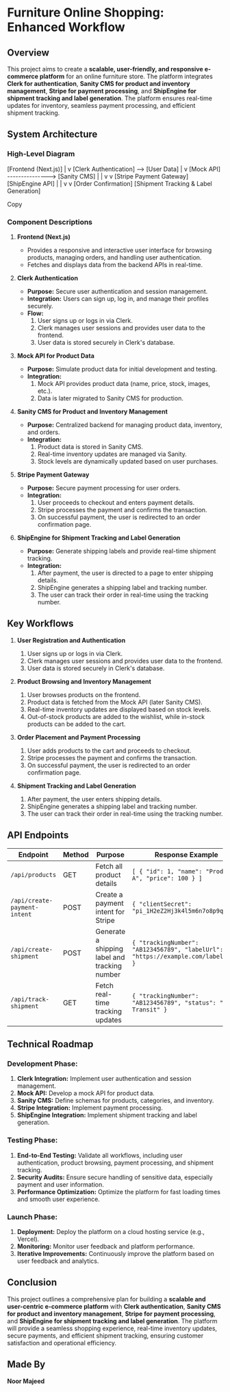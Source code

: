 # Furniture Online Shopping: Enhanced Workflow

## Overview

This project aims to create a **scalable, user-friendly, and responsive e-commerce platform** for an online furniture store. The platform integrates **Clerk for authentication**, **Sanity CMS for product and inventory management**, **Stripe for payment processing**, and **ShipEngine for shipment tracking and label generation**. The platform ensures real-time updates for inventory, seamless payment processing, and efficient shipment tracking.

## System Architecture

### High-Level Diagram
[Frontend (Next.js)]
|
v
[Clerk Authentication] --> [User Data]
|
v
[Mock API] ---------------> [Sanity CMS]
| |
v v
[Stripe Payment Gateway] [ShipEngine API]
| |
v v
[Order Confirmation] [Shipment Tracking & Label Generation]

Copy

### Component Descriptions

1. **Frontend (Next.js)**
   - Provides a responsive and interactive user interface for browsing products, managing orders, and handling user authentication.
   - Fetches and displays data from the backend APIs in real-time.

2. **Clerk Authentication**
   - **Purpose:** Secure user authentication and session management.
   - **Integration:** Users can sign up, log in, and manage their profiles securely.
   - **Flow:**
     1. User signs up or logs in via Clerk.
     2. Clerk manages user sessions and provides user data to the frontend.
     3. User data is stored securely in Clerk's database.

3. **Mock API for Product Data**
   - **Purpose:** Simulate product data for initial development and testing.
   - **Integration:**
     1. Mock API provides product data (name, price, stock, images, etc.).
     2. Data is later migrated to Sanity CMS for production.

4. **Sanity CMS for Product and Inventory Management**
   - **Purpose:** Centralized backend for managing product data, inventory, and orders.
   - **Integration:**
     1. Product data is stored in Sanity CMS.
     2. Real-time inventory updates are managed via Sanity.
     3. Stock levels are dynamically updated based on user purchases.

5. **Stripe Payment Gateway**
   - **Purpose:** Secure payment processing for user orders.
   - **Integration:**
     1. User proceeds to checkout and enters payment details.
     2. Stripe processes the payment and confirms the transaction.
     3. On successful payment, the user is redirected to an order confirmation page.

6. **ShipEngine for Shipment Tracking and Label Generation**
   - **Purpose:** Generate shipping labels and provide real-time shipment tracking.
   - **Integration:**
     1. After payment, the user is directed to a page to enter shipping details.
     2. ShipEngine generates a shipping label and tracking number.
     3. The user can track their order in real-time using the tracking number.

## Key Workflows

1. **User Registration and Authentication**
   1. User signs up or logs in via Clerk.
   2. Clerk manages user sessions and provides user data to the frontend.
   3. User data is stored securely in Clerk's database.

2. **Product Browsing and Inventory Management**
   1. User browses products on the frontend.
   2. Product data is fetched from the Mock API (later Sanity CMS).
   3. Real-time inventory updates are displayed based on stock levels.
   4. Out-of-stock products are added to the wishlist, while in-stock products can be added to the cart.

3. **Order Placement and Payment Processing**
   1. User adds products to the cart and proceeds to checkout.
   2. Stripe processes the payment and confirms the transaction.
   3. On successful payment, the user is redirected to an order confirmation page.

4. **Shipment Tracking and Label Generation**
   1. After payment, the user enters shipping details.
   2. ShipEngine generates a shipping label and tracking number.
   3. The user can track their order in real-time using the tracking number.

## API Endpoints

| Endpoint                | Method | Purpose                                      | Response Example                                                                 |
|-------------------------|--------|----------------------------------------------|----------------------------------------------------------------------------------|
| `/api/products`          | GET    | Fetch all product details                    | `[ { "id": 1, "name": "Product A", "price": 100 } ]`                             |
| `/api/create-payment-intent` | POST | Create a payment intent for Stripe           | `{ "clientSecret": "pi_1H2eZ2Hj3k4l5m6n7o8p9q0r" }`                              |
| `/api/create-shipment`   | POST   | Generate a shipping label and tracking number | `{ "trackingNumber": "AB123456789", "labelUrl": "https://example.com/label.pdf" }`|
| `/api/track-shipment`    | GET    | Fetch real-time tracking updates             | `{ "trackingNumber": "AB123456789", "status": "In Transit" }`                    |

## Technical Roadmap

### Development Phase:
1. **Clerk Integration:** Implement user authentication and session management.
2. **Mock API:** Develop a mock API for product data.
3. **Sanity CMS:** Define schemas for products, categories, and inventory.
4. **Stripe Integration:** Implement payment processing.
5. **ShipEngine Integration:** Implement shipment tracking and label generation.

### Testing Phase:
1. **End-to-End Testing:** Validate all workflows, including user authentication, product browsing, payment processing, and shipment tracking.
2. **Security Audits:** Ensure secure handling of sensitive data, especially payment and user information.
3. **Performance Optimization:** Optimize the platform for fast loading times and smooth user experience.

### Launch Phase:
1. **Deployment:** Deploy the platform on a cloud hosting service (e.g., Vercel).
2. **Monitoring:** Monitor user feedback and platform performance.
3. **Iterative Improvements:** Continuously improve the platform based on user feedback and analytics.

## Conclusion

This project outlines a comprehensive plan for building a **scalable and user-centric e-commerce platform** with **Clerk authentication**, **Sanity CMS for product and inventory management**, **Stripe for payment processing**, and **ShipEngine for shipment tracking and label generation**. The platform will provide a seamless shopping experience, real-time inventory updates, secure payments, and efficient shipment tracking, ensuring customer satisfaction and operational efficiency.

## Made By
**Noor Majeed**





